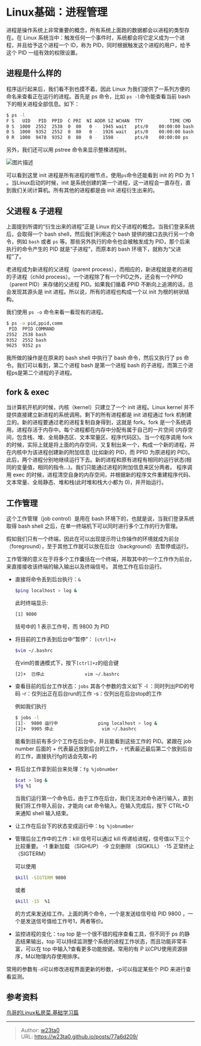 # Linux基础：进程管理

进程是操作系统上非常重要的概念，所有系统上面跑的数据都会以进程的类型存在。在 Linux 系统当中：触发任何一个事件时，系统都会将它定义成为一个进程，并且给予这个进程一个 ID，称为 PID，同时根据触发这个进程的用户，给予这个 PID 一组有效的权限设置。



## 进程是什么样的
程序运行起来后，我们看不到也摸不着。因此 Linux 为我们提供了一系列方便的命名来查看正在运行的进程。首先是 ps 命令，比如 `ps -l`命令能查看当前 bash 下的相关进程全部信息。如下：
```bash
$ ps -l
F S   UID   PID  PPID  C PRI  NI ADDR SZ WCHAN  TTY          TIME CMD
0 S  1000  2552  2538  0  80   0 -  1945 wait   pts/0    00:00:00 bash
0 S  1000  9352  2552  0  80   0 -  1926 wait   pts/0    00:00:00 bash
0 R  1000  9478  9352  0  80   0 -  1598 -      pts/0    00:00:00 ps
```
另外，我们还可以用 pstree 命令来显示整棵进程树。

![图片描述](https://w23ta0-blog.oss-cn-hongkong.aliyuncs.com/blog81b78497jw1einn18zdbaj20k50bign9.jpg)

可以看到这里 init 进程是所有进程的根节点，使用`ps`命令还能看到 init 的 PID 为 1 。当Linux启动的时候，init 是系统创建的第一个进程，这一进程会一直存在，直到我们关闭计算机。所有其他的进程都是由 init 进程衍生出来的。

## 父进程 & 子进程
上面提到所谓的“衍生出来的进程”正是 Linux 的父子进程的概念。当我们登录系统后，会取得一个 bash shell，然后我们利用这个 bash 提供的接口去执行另一个命令，例如 `bash` 或者 `ps` 等。那些另外执行的命令也会被触发成为 PID，那个后来执行的命令产生的 PID 就是“子进程”，而原本的 bash 环境下，就称为“父进程”了。

老进程成为新进程的父进程（parent process），而相应的，新进程就是老的进程的子进程（child process）。一个进程除了有一个PID之外，还会有一个PPID（parent PID）来存储的父进程 PID。如果我们循着 PPID 不断向上追溯的话，总会发现其源头是 init 进程。所以说，所有的进程也构成一个以 init 为根的树状结构。

我们使用 `ps -o` 命令来看一看现有的进程。
```bash
$ ps -o pid,ppid,comm
 PID  PPID COMMAND
2552  2538 bash
9352  2552 bash
9625  9352 ps
```
我所做的操作是在原来的 bash shell 中执行了 bash 命令，然后又执行了 ps 命令。我们可以看到，第二个进程 bash 是第一个进程 bash 的子进程，而第三个进程ps是第二个进程的子进程。

## fork & exec
当计算机开机的时候，内核（kernel）只建立了一个 init 进程。Linux kernel 并不提供直接建立新进程的系统调用。剩下的所有进程都是 init 进程通过 fork 机制建立的。新的进程要通过老的进程复制自身得到，这就是 fork。fork 是一个系统调用。进程存活于内存中。每个进程都在内存中分配有属于自己的一片空间 (内存空间，包含栈、堆、全局静态区、文本常量区、程序代码区)。当一个程序调用 fork 的时候，实际上就是将上面的内存空间，又复制出来一个，构成一个新的进程，并在内核中为该进程创建新的附加信息 (比如新的 PID，而 PPID 为原进程的 PID)。此后，两个进程分别地继续运行下去。新的进程和原有进程有相同的运行状态(相同的变量值，相同的指令…)。我们只能通过进程的附加信息来区分两者。
程序调用 exec 的时候，进程清空自身的内存空间，并根据新的程序文件重建程序代码、文本常量、全局静态、堆和栈(此时堆和栈大小都为 0)，并开始运行。

## 工作管理
这个工作管理（job control）是用在 bash 环境下的，也就是说，当我们登录系统取得 bash shell 之后，在单一终端机下可以同时进行多个工作的行为管理。

假如我们只有一个终端，因此在可以出现提示符让你操作的环境就成为前台（foreground），至于其他工作就可以放在后台（background）去暂停或运行。

工作管理的意义在于将多个工作囊括在一个终端，并取其中的一个工作作为前台，来直接接收该终端的输入输出以及终端信号。 其他工作在后台运行。

- 直接将命令丢到后台执行：`&`

	```bash
	$ping localhost > log &
	```
	此时终端显示:
	```bash
	[1] 9800
	```
	括号中的 1 表示工作号，而 9800 为 PID

- 将目前的工作丢到后台中“暂停”： `[ctrl]+z`
	```bash
	$vim ~/.bashrc
	```
	在vim的普通模式下，按下`[ctrl]+z`的组合键
	```bash
	[2]+  已停止               vim ~/.bashrc
	```
- 查看目前的后台工作状态：`jobs`
	其各个参数的含义如下
	-l ：同时列出PID的号码
	-r：仅列出正在后台run的工作
	-s：仅列出在后台stop的工作

	例如我们执行

	```bash
	$ jobs -l
	[1]-  9800 运行中               ping localhost > log &
	[2]+  9905 停止                  vim ~/.bashrc
	```
	能看到目前有多少个工作在后台中，并且能看到这些工作的 PID。紧跟在 job number 后面的 + 代表最近放到后台的工作，- 代表最近最后第二个放到后台的工作，直接执行fg的话会先取+的

- 将后台工作拿到前台来处理：`fg %jobnumber`
	```bash
	$cat > log &
	$fg %1
	```
	当我们运行第一个命令后，由于工作在后台，我们无法对命令进行输入，直到我们将工作带入前台，才能向 cat 命令输入。在输入完成后，按下 CTRL+D 来通知 shell 输入结束。

- 让工作在后台下的状态变成运行中：`bg %jobnumber`

- 管理后台工作中的工作：kill
	信号可以通过 kill 传递给进程，信号值以下三个比较重要。
	-1 重新加载 （SIGHUP）
	-9 立刻删除 （SIGKILL）
	-15 正常终止（SIGTERM）

	可以使用
	```bash
	$kill -SIGTERM 9800
	```
	或者
	```bash
	$kill -15  %1
	```
	的方式来发送给工作。上面的两个命令，一个是发送给信号给 PID 9800 ，一个是发送信号值给工作号1，两者等价。

- 监控进程的变化：`top`
top 是一个很不错的程序查看工具，但不同于 ps 的静态结果输出，top 可以持续监测整个系统的进程工作状态，而且功能非常丰富，可以在 top 中输入?查看更多功能按键。常用的有 P 以CPU使用资源排序，M以物理内存使用排序。

常用的参数有` -d `可以修改进程界面更新的秒数，-p可以指定某些个 PID 来进行查看监测。

## 参考资料
[鸟哥的Linux私房菜.基础学习篇](http://book.douban.com/subject/4889838/)


---

> Author: [w23ta0](https://github.com/w23ta0)  
> URL: https://w23ta0.github.io/posts/77a6d209/  

